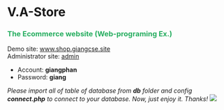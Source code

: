 # V.A-Store

<h3 style="color: #27ae60">The Ecommerce website (Web-programing Ex.)</h3>
<quote>
    Demo site: <a href="http://shop.giangcse.site/">www.shop.giangcse.site</a><br>
    Administrator site: <a href="http://shop.giangcse.site/admin/">admin</a>
    <ul>
        <li>Account: <strong>giangphan</strong></li>
        <li>Password: <strong>giang</strong></li>
    </ul>
    <i>Please import all of table of database from <b>db</b> folder and config <b>connect.php</b> to connect to your database. Now, just enjoy it. Thanks!</i>
    <img src="https://i.imgur.com/PxSteSo.png">
</quote>